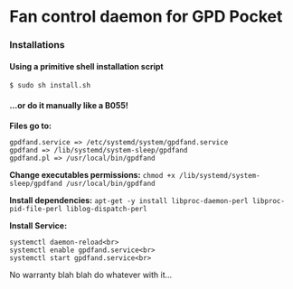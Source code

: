 # Fan control daemon for GPD Pocket

### Installations
#### Using a primitive shell installation script

`$ sudo sh install.sh`

#### ...or do it manually like a B055!

**Files go to:**
```
gpdfand.service => /etc/systemd/system/gpdfand.service
gpdfand => /lib/systemd/system-sleep/gpdfand
gpdfand.pl => /usr/local/bin/gpdfand
```

**Change executables permissions:**
`chmod +x /lib/systemd/system-sleep/gpdfand /usr/local/bin/gpdfand`

**Install dependencies:**
`apt-get -y install libproc-daemon-perl libproc-pid-file-perl liblog-dispatch-perl`

**Install Service:**
```
systemctl daemon-reload<br>
systemctl enable gpdfand.service<br>
systemctl start gpdfand.service<br>
```

No warranty blah blah do whatever with it...

